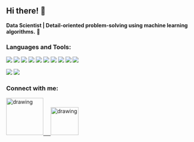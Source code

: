 ## Hi there! 👋
**Data Scientist | Detail-oriented problem-solving using machine learning algorithms.** 💪

<h3 align="left">Languages and Tools:</h3>
  
![](https://img.shields.io/badge/Python-3776AB?style=for-the-badge&logo=python&logoColor=white)
![](https://img.shields.io/badge/scikit_learn-F7931E?style=for-the-badge&logo=scikit-learn&logoColor=white)
![](https://img.shields.io/badge/Pandas-2C2D72?style=for-the-badge&logo=pandas&logoColor=white)
![](https://img.shields.io/badge/Seaborn-3776AB?style=for-the-badge&logo=seaborn&logoColor=white)
![](https://img.shields.io/badge/Matplotlib-2e7eea?style=for-the-badge&logo=seaborn&logoColor=white)
![](https://img.shields.io/badge/Numpy-777BB4?style=for-the-badge&logo=numpy&logoColor=white)
![](https://img.shields.io/badge/GIT-E44C30?style=for-the-badge&logo=git&logoColor=white)
![](https://img.shields.io/badge/Microsoft_SQL_Server-CC2927?style=for-the-badge&logo=microsoft-sql-server&logoColor=white)
![](https://img.shields.io/badge/Linux-3776AB?style=for-the-badge&logo=seaborn&logoColor=white)
![](https://img.shields.io/badge/Flask-2b5b84?style=for-the-badge&logo=seaborn&logoColor=white)


![](https://img.shields.io/badge/Jupyter-F37626.svg?&style=for-the-badge&logo=Jupyter&logoColor=white)
![](https://img.shields.io/badge/Visual_Studio_Code-0078D4?style=for-the-badge&logo=visual%20studio%20code&logoColor=white)  


<h3 align="left">Connect with me:</h3>
<p align="left">
<a href="https://www.linkedin.com/in/wojciech-sylwester/"><img src="https://res.cloudinary.com/importdata/image/upload/v1595012354/linkedin_t9qiwy.png" alt="drawing" width="100"/> &nbsp;&nbsp;&nbsp;&nbsp;<a href="https://www.kaggle.com/wojteksy"><img src="https://res.cloudinary.com/importdata/image/upload/v1595012924/kaggle_ksaktb.png" alt="drawing" width="75"/>
